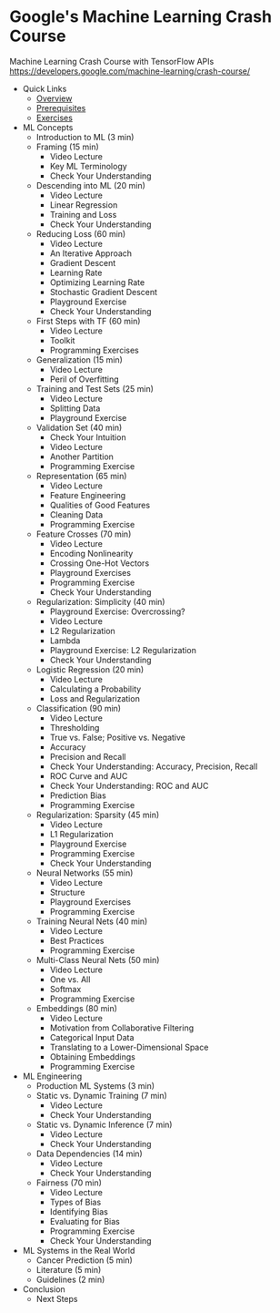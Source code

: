 # Google's Machine Learning Crash Course

Machine Learning Crash Course with TensorFlow APIs
https://developers.google.com/machine-learning/crash-course/

* Quick Links
  * [Overview](https://developers.google.com/machine-learning/crash-course/)
  * [Prerequisites](https://developers.google.com/machine-learning/crash-course/prereqs-and-prework)
  * [Exercises](https://developers.google.com/machine-learning/crash-course/exercises)
* ML Concepts
  * Introduction to ML (3 min)
  * Framing (15 min)
    * Video Lecture
    * Key ML Terminology
    * Check Your Understanding
  * Descending into ML (20 min)
    * Video Lecture
    * Linear Regression
    * Training and Loss
    * Check Your Understanding
  * Reducing Loss (60 min)
    * Video Lecture
    * An Iterative Approach
    * Gradient Descent
    * Learning Rate
    * Optimizing Learning Rate
    * Stochastic Gradient Descent
    * Playground Exercise
    * Check Your Understanding
  * First Steps with TF (60 min)
    * Video Lecture
    * Toolkit
    * Programming Exercises
  * Generalization (15 min)
    * Video Lecture
    * Peril of Overfitting
  * Training and Test Sets (25 min)
    * Video Lecture
    * Splitting Data
    * Playground Exercise
  * Validation Set (40 min)
    * Check Your Intuition
    * Video Lecture
    * Another Partition
    * Programming Exercise
  * Representation (65 min)
    * Video Lecture
    * Feature Engineering
    * Qualities of Good Features
    * Cleaning Data
    * Programming Exercise
  * Feature Crosses (70 min)
    * Video Lecture
    * Encoding Nonlinearity
    * Crossing One-Hot Vectors
    * Playground Exercises
    * Programming Exercise
    * Check Your Understanding
  * Regularization: Simplicity (40 min)
    * Playground Exercise: Overcrossing?
    * Video Lecture
    * L2 Regularization
    * Lambda
    * Playground Exercise: L2 Regularization
    * Check Your Understanding
  * Logistic Regression (20 min)
    * Video Lecture
    * Calculating a Probability
    * Loss and Regularization
  * Classification (90 min)
    * Video Lecture
    * Thresholding
    * True vs. False; Positive vs. Negative
    * Accuracy
    * Precision and Recall
    * Check Your Understanding: Accuracy, Precision, Recall
    * ROC Curve and AUC
    * Check Your Understanding: ROC and AUC
    * Prediction Bias
    * Programming Exercise
  * Regularization: Sparsity (45 min)
    * Video Lecture
    * L1 Regularization
    * Playground Exercise
    * Programming Exercise
    * Check Your Understanding
  * Neural Networks (55 min)
    * Video Lecture
    * Structure
    * Playground Exercises
    * Programming Exercise
  * Training Neural Nets (40 min)
    * Video Lecture
    * Best Practices
    * Programming Exercise
  * Multi-Class Neural Nets (50 min)
    * Video Lecture
    * One vs. All
    * Softmax
    * Programming Exercise
  * Embeddings (80 min)
    * Video Lecture
    * Motivation from Collaborative Filtering
    * Categorical Input Data
    * Translating to a Lower-Dimensional Space
    * Obtaining Embeddings
    * Programming Exercise
* ML Engineering
  * Production ML Systems (3 min)
  * Static vs. Dynamic Training (7 min)
    * Video Lecture
    * Check Your Understanding
  * Static vs. Dynamic Inference (7 min)
    * Video Lecture
    * Check Your Understanding
  * Data Dependencies (14 min)
    * Video Lecture
    * Check Your Understanding
  * Fairness (70 min)
    * Video Lecture
    * Types of Bias
    * Identifying Bias
    * Evaluating for Bias
    * Programming Exercise
    * Check Your Understanding
* ML Systems in the Real World
  * Cancer Prediction (5 min)
  * Literature (5 min)
  * Guidelines (2 min)
* Conclusion
  * Next Steps
